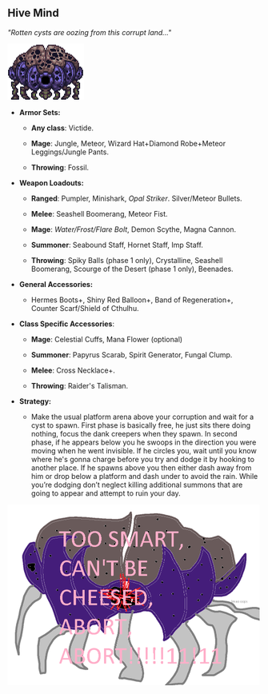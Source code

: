 ## Hive Mind

*"Rotten cysts are oozing from this corrupt land..."*

![image alt text](../public/BMbpD6rCZ1qoniF20u7H2A_img_13.png)

* **Armor Sets:**

    * **Any class**: Victide.

    * **Mage**: Jungle, Meteor, Wizard Hat+Diamond Robe+Meteor Leggings/Jungle Pants.

    * **Throwing**: Fossil.

* **Weapon Loadouts:**

    * **Ranged**: Pumpler, Minishark, *Opal Striker*. Silver/Meteor Bullets.

    * **Melee**: Seashell Boomerang, Meteor Fist.

    * **Mage**: *Water/Frost/Flare Bolt*, Demon Scythe, Magna Cannon.

    * **Summoner**: Seabound Staff, Hornet Staff, Imp Staff.

    * **Throwing**: Spiky Balls (phase 1 only), Crystalline, Seashell Boomerang, Scourge of the Desert (phase 1 only), Beenades.

* **General Accessories:**

    * Hermes Boots+, Shiny Red Balloon+, Band of Regeneration+, Counter Scarf/Shield of Cthulhu.

* **Class Specific Accessories**:

    * **Mage**: Celestial Cuffs, Mana Flower (optional)

    * **Summoner**: Papyrus Scarab, Spirit Generator, Fungal Clump.

    * **Melee**: Cross Necklace+.

    * **Throwing**: Raider's Talisman.

* **Strategy:**

    * Make the usual platform arena above your corruption and wait for a cyst to spawn. First phase is basically free, he just sits there doing nothing, focus the dank creepers when they spawn. In second phase, if he appears below you he swoops in the direction you were moving when he went invisible. If he circles you, wait until you know where he's gonna charge before you try and dodge it by hooking to another place. If he spawns above you then either dash away from him or drop below a platform and dash under to avoid the rain. While you’re dodging don’t neglect killing additional summons that are going to appear and attempt to ruin your day.

![image alt text](../public/BMbpD6rCZ1qoniF20u7H2A_img_14.png)
